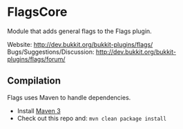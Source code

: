 FlagsCore
=========

Module that adds general flags to the Flags plugin.

Website: <http://dev.bukkit.org/bukkit-plugins/flags/>  
Bugs/Suggestions/Discussion: <http://dev.bukkit.org/bukkit-plugins/flags/forum/>  

Compilation
-----------

Flags uses Maven to handle dependencies.
* Install [Maven 3](http://maven.apache.org/download.html)
* Check out this repo and: `mvn clean package install`
